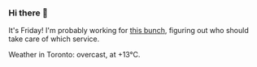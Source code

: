 ### Hi there :wave:

It's Friday! I'm probably working for [this bunch](https://github.com/kohofinancial), figuring out who should take care of which service.

Weather in Toronto: overcast, at +13°C.
